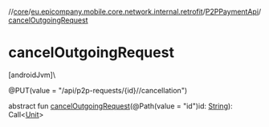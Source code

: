 //[core](../../../index.md)/[eu.epicompany.mobile.core.network.internal.retrofit](../index.md)/[P2PPaymentApi](index.md)/[cancelOutgoingRequest](cancel-outgoing-request.md)

# cancelOutgoingRequest

[androidJvm]\

@PUT(value = &quot;/api/p2p-requests/{id}//cancellation&quot;)

abstract fun [cancelOutgoingRequest](cancel-outgoing-request.md)(@Path(value = &quot;id&quot;)id: [String](https://kotlinlang.org/api/latest/jvm/stdlib/kotlin/-string/index.html)): Call&lt;[Unit](https://kotlinlang.org/api/latest/jvm/stdlib/kotlin/-unit/index.html)&gt;
